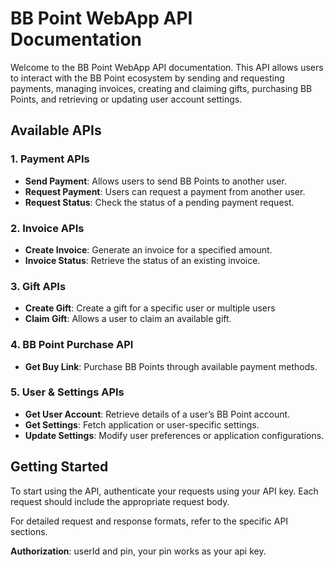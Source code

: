 # BB Point WebApp API Documentation

Welcome to the BB Point WebApp API documentation. This API allows users to interact with the BB Point ecosystem by sending and requesting payments, managing invoices, creating and claiming gifts, purchasing BB Points, and retrieving or updating user account settings.

## Available APIs

### 1. Payment APIs
- **Send Payment**: Allows users to send BB Points to another user.
- **Request Payment**: Users can request a payment from another user.
- **Request Status**: Check the status of a pending payment request.

### 2. Invoice APIs
- **Create Invoice**: Generate an invoice for a specified amount.
- **Invoice Status**: Retrieve the status of an existing invoice.

### 3. Gift APIs
- **Create Gift**: Create a gift for a specific user or multiple users
- **Claim Gift**: Allows a user to claim an available gift.

### 4. BB Point Purchase API
- **Get Buy Link**: Purchase BB Points through available payment methods.

### 5. User & Settings APIs
- **Get User Account**: Retrieve details of a user’s BB Point account.
- **Get Settings**: Fetch application or user-specific settings.
- **Update Settings**: Modify user preferences or application configurations.

## Getting Started
To start using the API, authenticate your requests using your API key. Each request should include the appropriate request body.

For detailed request and response formats, refer to the specific API sections.

**Authorization**: userId and pin, your pin works as your api key.

